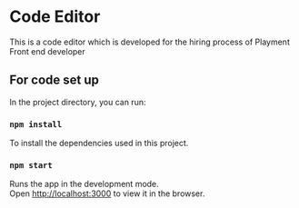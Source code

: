# Code Editor

This is a code editor which is developed for the hiring process of Playment Front end developer

## For code set up

In the project directory, you can run:

### `npm install`

To install the dependencies used in this project.

### `npm start`

Runs the app in the development mode.\
Open [http://localhost:3000](http://localhost:3000) to view it in the browser.

